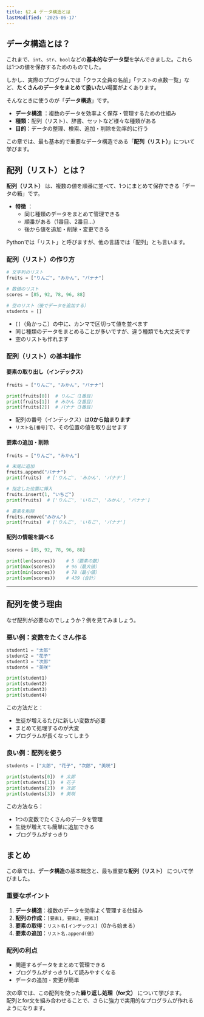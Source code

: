 ```yaml
---
title: §2.4 データ構造とは
lastModified: '2025-06-17'
---
```


## データ構造とは？

これまで、`int`、`str`、`bool`などの**基本的なデータ型**を学んできました。これらは1つの値を保存するためのものでした。

しかし、実際のプログラムでは「クラス全員の名前」「テストの点数一覧」など、**たくさんのデータをまとめて扱いたい**場面がよくあります。

そんなときに使うのが「**データ構造**」です。

- **データ構造** ：複数のデータを効率よく保存・管理するための仕組み
- **種類**：配列（リスト）、辞書、セットなど様々な種類がある
- **目的**：データの整理、検索、追加・削除を効率的に行う

この章では、最も基本的で重要なデータ構造である「**配列（リスト）**」について学びます。

## 配列（リスト）とは？

**配列（リスト）** は、複数の値を順番に並べて、1つにまとめて保存できる「データの箱」です。

- **特徴** ：
    - 同じ種類のデータをまとめて管理できる
    - 順番がある（1番目、2番目...）
    - 後から値を追加・削除・変更できる

Pythonでは「リスト」と呼びますが、他の言語では「配列」とも言います。

### 配列（リスト）の作り方

```python
# 文字列のリスト
fruits = ["りんご", "みかん", "バナナ"]

# 数値のリスト
scores = [85, 92, 78, 96, 88]

# 空のリスト（後でデータを追加する）
students = []
```

- `[]`（角かっこ）の中に、カンマで区切って値を並べます
- 同じ種類のデータをまとめることが多いですが、違う種類でも大丈夫です
- 空のリストも作れます

### 配列（リスト）の基本操作

#### 要素の取り出し（インデックス）

```python
fruits = ["りんご", "みかん", "バナナ"]

print(fruits[0])  # りんご（1番目）
print(fruits[1])  # みかん（2番目）
print(fruits[2])  # バナナ（3番目）
```

- 配列の番号（インデックス）は**0から始まります**
- `リスト名[番号]`で、その位置の値を取り出せます

#### 要素の追加・削除

```python
fruits = ["りんご", "みかん"]

# 末尾に追加
fruits.append("バナナ")
print(fruits)  # ['りんご', 'みかん', 'バナナ']

# 指定した位置に挿入
fruits.insert(1, "いちご")
print(fruits)  # ['りんご', 'いちご', 'みかん', 'バナナ']

# 要素を削除
fruits.remove("みかん")
print(fruits)  # ['りんご', 'いちご', 'バナナ']
```

#### 配列の情報を調べる

```python
scores = [85, 92, 78, 96, 88]

print(len(scores))    # 5（要素の数）
print(max(scores))    # 96（最大値）
print(min(scores))    # 78（最小値）
print(sum(scores))    # 439（合計）
```

---

## 配列を使う理由

なぜ配列が必要なのでしょうか？例を見てみましょう。

### 悪い例：変数をたくさん作る

```python
student1 = "太郎"
student2 = "花子"
student3 = "次郎"
student4 = "美咲"

print(student1)
print(student2)
print(student3)
print(student4)
```

この方法だと：

- 生徒が増えるたびに新しい変数が必要
- まとめて処理するのが大変
- プログラムが長くなってしまう

### 良い例：配列を使う

```python
students = ["太郎", "花子", "次郎", "美咲"]

print(students[0])  # 太郎
print(students[1])  # 花子
print(students[2])  # 次郎
print(students[3])  # 美咲
```

この方法なら：

- 1つの変数でたくさんのデータを管理
- 生徒が増えても簡単に追加できる
- プログラムがすっきり

## まとめ

この章では、**データ構造**の基本概念と、最も重要な**配列（リスト）** について学びました。

### 重要なポイント

1. **データ構造**：複数のデータを効率よく管理する仕組み
2. **配列の作成**：`[要素1, 要素2, 要素3]`
3. **要素の取得**：`リスト名[インデックス]`（0から始まる）
4. **要素の追加**：`リスト名.append(値)`

### 配列の利点

- 関連するデータをまとめて管理できる
- プログラムがすっきりして読みやすくなる
- データの追加・変更が簡単

次の章では、この配列を使った**繰り返し処理（for文）** について学びます。  
配列とfor文を組み合わせることで、さらに強力で実用的なプログラムが作れるようになります。
